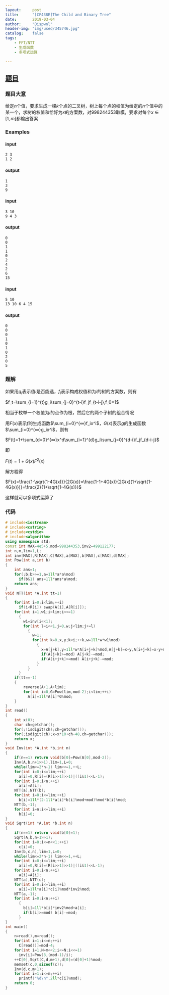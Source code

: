 ```yaml
---
layout:		post
title:		"[CF438E]The Child and Binary Tree"
date:		2019-03-04
author:		"Dispwnl"
header-img:	"img/used/345746.jpg"
catalog:	false
tags:
    - FFT/NTT
    - 生成函数
    - 多项式运算

---
```


## [题目](http://codeforces.com/problemset/problem/438/E)

### 题目大意

给定$n$个值，要求生成一棵$k$个点的二叉树，树上每个点的权值为给定的$n$个值中的某一个，求树的权值和恰好为$x$的方案数，对$998244353$取模，要求对每个$x\in[1,m]$都输出答案

### Examples

#### input

```plain
2 3
1 2
```

#### output

```plain
1
3
9
```

#### input

```plain
3 10
9 4 3
```

#### output

```plain
0
0
1
1
0
2
4
2
6
15
```

#### input

```plain
5 10
13 10 6 4 15
```

#### output

```plain
0
0
0
1
0
1
0
2
0
5
```

### 题解

如果用$g_i​$表示值$i​$是否能选，$f_i​$表示构成权值和为$i​$的树的方案数，则有

$f_t=\sum_{i=1}^{t}g_i\sum_{j=0}^{t-i}f_jf_{t-i-j},f_0=1$

相当于枚举一个权值为$i​$的点作为根，然后它的两个子树的组合情况

用$F(x)$表示$f$的生成函数$\sum_{i=0}^{∞}f_ix^i$，$G(x)$表示$g$的生成函数$\sum_{i=0}^{∞}g_ix^i​$，则有

$F(t)=1+\sum_{d=0}^{∞}x^d\sum_{i=1}^{d}g_i\sum_{j=0}^{d-i}f_jf_{d-i-j}$

即

$F(t)=1+G(x)F^2(x)$

解方程得

$F(x)=\frac{1-\sqrt{1-4G(x)}}{2G(x)}=\frac{1-1+4G(x)}{2G(x)(1+\sqrt{1-4G(x)})}=\frac{2}{1+\sqrt{1-4G(x)}}$

这样就可以多项式运算了

### 代码

```c++
# include<iostream>
# include<cstring>
# include<cstdio>
# include<algorithm>
using namespace std;
const int MAX=4e5+5,mod=998244353,inv2=499122177;
int n,m,lim=1,L;
int inv[MAX],R[MAX],C[MAX],a[MAX],b[MAX],c[MAX],d[MAX];
int Pow(int a,int b)
{
	int ans=1;
	for(;b;b>>=1,a=1ll*a*a%mod)
	  if(b&1) ans=1ll*ans*a%mod;
	return ans;
}
void NTT(int *A,int tt=1)
{
	for(int i=0;i<lim;++i)
	  if(i<R[i]) swap(A[i],A[R[i]]);
	for(int i=1,w1;i<lim;i<<=1)
	  {
	  	w1=inv[i<<1];
	  	for(int l=i<<1,j=0,w;j<lim;j+=l)
	  	  {
	  	  	w=1;
	  	  	for(int k=0,x,y;k<i;++k,w=1ll*w*w1%mod)
	  	  	  {
	  	  	  	x=A[j+k],y=1ll*w*A[i+j+k]%mod,A[j+k]=x+y,A[i+j+k]=x-y+mod;
	  	  	  	if(A[j+k]>=mod) A[j+k]-=mod;
	  	  	  	if(A[i+j+k]>=mod) A[i+j+k]-=mod;
			  }
		  }
	  }
	if(tt==-1)
	{
		reverse(A+1,A+lim);
		for(int i=0,G=Pow(lim,mod-2);i<lim;++i)
		  A[i]=1ll*A[i]*G%mod;
	}
}
int read()
{
	int x(0);
	char ch=getchar();
	for(;!isdigit(ch);ch=getchar());
	for(;isdigit(ch);x=x*10+ch-48,ch=getchar());
	return x;
}
void Inv(int *A,int *b,int n)
{
	if(n==1) return void(b[0]=Pow(A[0],mod-2));
	Inv(A,b,n+1>>1),lim=1,L=0;
	while(lim<=2*n-1) lim<<=1,++L;
	for(int i=0;i<=lim;++i)
	  a[i]=0,R[i]=(R[i>>1]>>1)|((i&1)<<L-1);
	for(int i=0;i<n;++i)
	  a[i]=A[i];
	NTT(a),NTT(b);
	for(int i=0;i<=lim;++i)
	  b[i]=1ll*(2-1ll*a[i]*b[i]%mod+mod)%mod*b[i]%mod;
	NTT(b,-1);
	for(int i=n;i<=lim;++i)
	  b[i]=0;
}
void Sqrt(int *A,int *b,int n)
{
	if(n==1) return void(b[0]=1);
	Sqrt(A,b,n+1>>1);
	for(int i=0;i<=n<<1;++i)
	  c[i]=0;
	Inv(b,c,n),lim=1,L=0;
	while(lim<=2*n-1) lim<<=1,++L;
	for(int i=0;i<=lim;++i)
	  a[i]=0,R[i]=(R[i>>1]>>1)|((i&1)<<L-1);
	for(int i=0;i<n;++i)
	  a[i]=A[i];
	NTT(a),NTT(c);
	for(int i=0;i<=lim;++i)
	  a[i]=1ll*a[i]*c[i]%mod*inv2%mod;
	NTT(a,-1);
	for(int i=0;i<n;++i)
	  {
	  	b[i]=1ll*b[i]*inv2%mod+a[i];
	  	if(b[i]>=mod) b[i]-=mod;
	  }
}
int main()
{
	n=read(),m=read();
	for(int i=1;i<=n;++i)
	  C[read()]=mod-4;
	for(int i=1,N=m<<2;i<=N;i<<=1)
	  inv[i]=Pow(3,(mod-1)/i);
	++C[0],Sqrt(C,d,m+1),d[0]=(d[0]+1)%mod;
	memset(c,0,sizeof(c));
	Inv(d,c,m+1);
	for(int i=1;i<=m;++i)
	  printf("%d\n",2ll*c[i]%mod);
	return 0;
}
```



